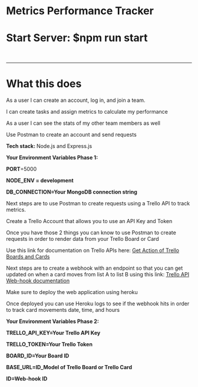 # Metrics Performance Tracker


<h1>Start Server: $npm run start</h1>
<br/>
<hr/>
<h1>What this does</h1>
<p>As a user I can create an account, log in, and join a team.</p>
<p>I can create tasks and assign metrics to calculate my performance</p>
<p>As a user I can see the stats of my other team members as well</p>
<p></p>
<p>Use Postman to create an account and send requests</p>
<p></p>
<p><strong>Tech stack: </strong> Node.js and Express.js</p>
<p></p>
<p></p>
<p><strong>Your Environment Variables Phase 1:</strong></p>
<p> <strong>PORT</strong>=5000</p>
<p>
  <strong>
  NODE_ENV = development
</p>
    </strong>
<p>
   <strong>
  DB_CONNECTION=Your MongoDB connection string
    </strong>
</p>
<p></p>
<p>Next steps are to use Postman to create requests using a Trello API to track metrics.</p>
<p>Create a Trello Account that allows you to use an API Key and Token</p>
<p>Once you have those 2 things you can know to use Postman to create requests in order to render data from your Trello Board or Card</p>
<p>Use this link for documentation on Trello APIs here: <a href="https://developer.atlassian.com/cloud/trello/rest/api-group-actions/#api-group-actions">Get Action of Trello Boards and Cards</a></p>
<p>Next steps are to create a webhook with an endpoint so that you can get updated on when a card moves from list A to list B using this link: <a href="https://developer.atlassian.com/cloud/trello/rest/api-group-webhooks/#api-group-webhooks">Trello API Web-hook documentation</a></p>
<p>Make sure to deploy the web application using heroku</p>
<p>Once deployed you can use Heroku logs to see if the webhook hits in order to track card movements date, time, and hours</p>
<p><strong>Your Environment Variables Phase 2:</strong></p>
<p>
   <strong>
  TRELLO_API_KEY=Your Trello API Key
    </strong>
</p>
<p>
   <strong>
 TRELLO_TOKEN=Your Trello Token
    </strong>
</p>
<p>
   <strong>
  BOARD_ID=Your Board ID
    </strong>
</p>
<p>
   <strong>
  BASE_URL=ID_Model of Trello Board or Trello Card
    </strong>
</p>
<p>
   <strong>
 ID=Web-hook ID
    </strong>
</p>



